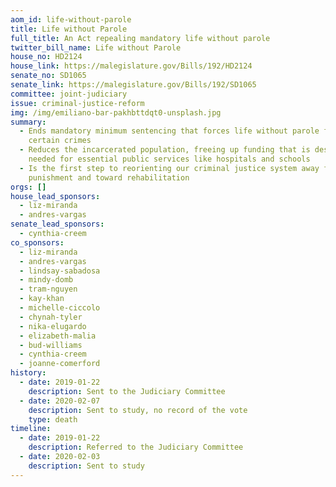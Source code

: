 ```yaml
---
aom_id: life-without-parole
title: Life without Parole
full_title: An Act repealing mandatory life without parole
twitter_bill_name: Life without Parole
house_no: HD2124
house_link: https://malegislature.gov/Bills/192/HD2124
senate_no: SD1065
senate_link: https://malegislature.gov/Bills/192/SD1065
committee: joint-judiciary
issue: criminal-justice-reform
img: /img/emiliano-bar-pakhbttdqt0-unsplash.jpg
summary:
  - Ends mandatory minimum sentencing that forces life without parole for
    certain crimes
  - Reduces the incarcerated population, freeing up funding that is desperately
    needed for essential public services like hospitals and schools
  - Is the first step to reorienting our criminal justice system away from
    punishment and toward rehabilitation
orgs: []
house_lead_sponsors:
  - liz-miranda
  - andres-vargas
senate_lead_sponsors:
  - cynthia-creem
co_sponsors:
  - liz-miranda
  - andres-vargas
  - lindsay-sabadosa
  - mindy-domb
  - tram-nguyen
  - kay-khan
  - michelle-ciccolo
  - chynah-tyler
  - nika-elugardo
  - elizabeth-malia
  - bud-williams
  - cynthia-creem
  - joanne-comerford
history:
  - date: 2019-01-22
    description: Sent to the Judiciary Committee
  - date: 2020-02-07
    description: Sent to study, no record of the vote
    type: death
timeline:
  - date: 2019-01-22
    description: Referred to the Judiciary Committee
  - date: 2020-02-03
    description: Sent to study
---
```

